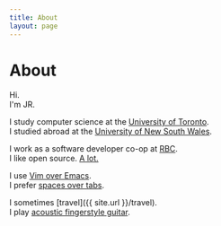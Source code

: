 ```yaml
---
title: About
layout: page
---
```


# About

Hi.  
I'm JR.  

I study computer science at the [University of Toronto](https://www.utoronto.ca).  
I studied abroad at the [University of New South Wales](https://www.unsw.edu.au).  

I work as a software developer co-op at [RBC](https://www.rbc.com/canada.html).  
I like open source. [A lot.](https://github.com/tagniam)  

I use [Vim over Emacs](https://www.vim.org).  
I prefer [spaces over tabs](https://stackoverflow.blog/2017/06/15/developers-use-spaces-make-money-use-tabs/).

I sometimes [travel]({{ site.url }}/travel).  
I play [acoustic fingerstyle guitar](https://www.youtube.com/channel/UCP_jMgvkI93rOTqyYQXaNQQ/videos).
